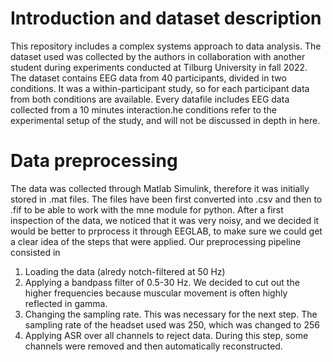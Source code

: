 # Introduction and dataset description

This repository includes a complex systems approach to data analysis. 
The dataset used was collected by the authors in collaboration with another student during experiments conducted at Tilburg University in fall 2022.
The dataset contains EEG data from 40 participants, divided in two conditions. It was a within-participant study, so for each participant data from both conditions are available. Every datafile includes EEG data collected from a 10 minutes interaction.he conditions refer to the experimental setup of the study, and will not be discussed in depth in here.

# Data preprocessing
The data was collected through Matlab Simulink, therefore it was initially stored in .mat files. The files have been first converted into .csv and then to .fif to be able to work with the mne module for python. After a first inspection of the data, we noticed that it was very noisy, and we decided it would be better to prprocess it through EEGLAB, to make sure we could get a clear idea of the steps that were applied. 
Our preprocessing pipeline consisted in
1) Loading the data (alredy notch-filtered at 50 Hz)
2) Applying a bandpass filter of 0.5-30 Hz. We decided to cut out the higher frequencies because muscular movement is often highly reflected in gamma.
3) Changing the sampling rate. This was necessary for the next step. The sampling rate of the headset used was 250, which was changed to 256
4) Applying ASR over all channels to reject data. During this step, some channels were removed and then automatically reconstructed.
